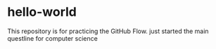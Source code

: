 # hello-world
This repository is for practicing the GitHub Flow.
just started the main questline for computer science
